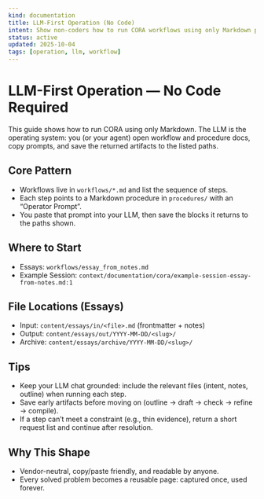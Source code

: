 ```yaml
---
kind: documentation
title: LLM-First Operation (No Code)
intent: Show non-coders how to run CORA workflows using only Markdown prompts and files
status: active
updated: 2025-10-04
tags: [operation, llm, workflow]
---
```


# LLM-First Operation — No Code Required

This guide shows how to run CORA using only Markdown. The LLM is the operating system: you (or your agent) open workflow and procedure docs, copy prompts, and save the returned artifacts to the listed paths.

## Core Pattern
- Workflows live in `workflows/*.md` and list the sequence of steps.
- Each step points to a Markdown procedure in `procedures/` with an “Operator Prompt”.
- You paste that prompt into your LLM, then save the blocks it returns to the paths shown.

## Where to Start
- Essays: `workflows/essay_from_notes.md`
 - Example Session: `context/documentation/cora/example-session-essay-from-notes.md:1`

## File Locations (Essays)
- Input: `content/essays/in/<file>.md` (frontmatter + notes)
- Output: `content/essays/out/YYYY-MM-DD/<slug>/`
- Archive: `content/essays/archive/YYYY-MM-DD/<slug>/`

## Tips
- Keep your LLM chat grounded: include the relevant files (intent, notes, outline) when running each step.
- Save early artifacts before moving on (outline → draft → check → refine → compile).
- If a step can’t meet a constraint (e.g., thin evidence), return a short request list and continue after resolution.

## Why This Shape
- Vendor-neutral, copy/paste friendly, and readable by anyone.
- Every solved problem becomes a reusable page: captured once, used forever.
